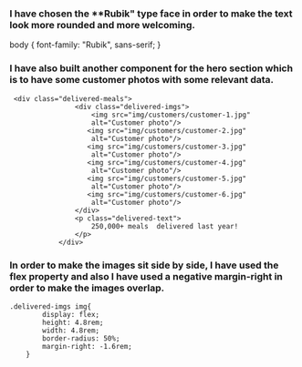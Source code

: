 ### I have chosen the **Rubik" type face in order to make the text look more rounded and more welcoming.

body {
    font-family: "Rubik", sans-serif;
}

### I have also built another component for the hero section which is to have some customer photos with some relevant data.
```
 <div class="delivered-meals">
                <div class="delivered-imgs">
                    <img src="img/customers/customer-1.jpg"
                    alt="Customer photo"/>
                   <img src="img/customers/customer-2.jpg"
                    alt="Customer photo"/>
                   <img src="img/customers/customer-3.jpg"
                    alt="Customer photo"/>
                   <img src="img/customers/customer-4.jpg"
                    alt="Customer photo"/>
                   <img src="img/customers/customer-5.jpg"
                    alt="Customer photo"/>
                   <img src="img/customers/customer-6.jpg"
                    alt="Customer photo"/>
                </div>
                <p class="delivered-text">
                    250,000+ meals  delivered last year!
                </p>
            </div>

```
### In order to make the images sit side by side, I have used the flex property and also I have used a negative margin-right in order to make the images overlap.

```
.delivered-imgs img{
        display: flex;
        height: 4.8rem;
        width: 4.8rem;
        border-radius: 50%;
        margin-right: -1.6rem;
    }

```